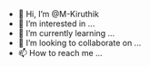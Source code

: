 - 👋 Hi, I’m @M-Kiruthik
- 👀 I’m interested in ...
- 🌱 I’m currently learning ...
- 💞️ I’m looking to collaborate on ...
- 📫 How to reach me ...


<!---
M-Kiruthik/M-Kiruthik is a ✨ special ✨ repository because its `README.md` (this file) appears on your GitHub profile.
You can click the Preview link to take a look at your changes.
--->
